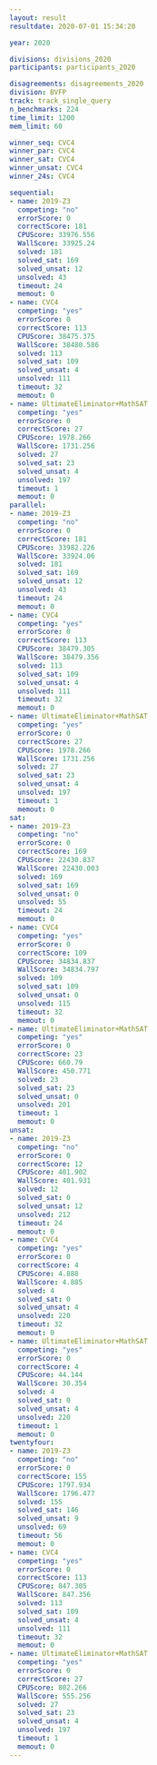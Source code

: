 ```yaml
---
layout: result
resultdate: 2020-07-01 15:34:20

year: 2020

divisions: divisions_2020
participants: participants_2020

disagreements: disagreements_2020
division: BVFP
track: track_single_query
n_benchmarks: 224
time_limit: 1200
mem_limit: 60

winner_seq: CVC4
winner_par: CVC4
winner_sat: CVC4
winner_unsat: CVC4
winner_24s: CVC4

sequential:
- name: 2019-Z3
  competing: "no"
  errorScore: 0
  correctScore: 181
  CPUScore: 33976.556
  WallScore: 33925.24
  solved: 181
  solved_sat: 169
  solved_unsat: 12
  unsolved: 43
  timeout: 24
  memout: 0
- name: CVC4
  competing: "yes"
  errorScore: 0
  correctScore: 113
  CPUScore: 38475.375
  WallScore: 38480.586
  solved: 113
  solved_sat: 109
  solved_unsat: 4
  unsolved: 111
  timeout: 32
  memout: 0
- name: UltimateEliminator+MathSAT
  competing: "yes"
  errorScore: 0
  correctScore: 27
  CPUScore: 1978.266
  WallScore: 1731.256
  solved: 27
  solved_sat: 23
  solved_unsat: 4
  unsolved: 197
  timeout: 1
  memout: 0
parallel:
- name: 2019-Z3
  competing: "no"
  errorScore: 0
  correctScore: 181
  CPUScore: 33982.226
  WallScore: 33924.06
  solved: 181
  solved_sat: 169
  solved_unsat: 12
  unsolved: 43
  timeout: 24
  memout: 0
- name: CVC4
  competing: "yes"
  errorScore: 0
  correctScore: 113
  CPUScore: 38479.305
  WallScore: 38479.356
  solved: 113
  solved_sat: 109
  solved_unsat: 4
  unsolved: 111
  timeout: 32
  memout: 0
- name: UltimateEliminator+MathSAT
  competing: "yes"
  errorScore: 0
  correctScore: 27
  CPUScore: 1978.266
  WallScore: 1731.256
  solved: 27
  solved_sat: 23
  solved_unsat: 4
  unsolved: 197
  timeout: 1
  memout: 0
sat:
- name: 2019-Z3
  competing: "no"
  errorScore: 0
  correctScore: 169
  CPUScore: 22430.837
  WallScore: 22430.003
  solved: 169
  solved_sat: 169
  solved_unsat: 0
  unsolved: 55
  timeout: 24
  memout: 0
- name: CVC4
  competing: "yes"
  errorScore: 0
  correctScore: 109
  CPUScore: 34834.837
  WallScore: 34834.797
  solved: 109
  solved_sat: 109
  solved_unsat: 0
  unsolved: 115
  timeout: 32
  memout: 0
- name: UltimateEliminator+MathSAT
  competing: "yes"
  errorScore: 0
  correctScore: 23
  CPUScore: 660.79
  WallScore: 450.771
  solved: 23
  solved_sat: 23
  solved_unsat: 0
  unsolved: 201
  timeout: 1
  memout: 0
unsat:
- name: 2019-Z3
  competing: "no"
  errorScore: 0
  correctScore: 12
  CPUScore: 401.902
  WallScore: 401.931
  solved: 12
  solved_sat: 0
  solved_unsat: 12
  unsolved: 212
  timeout: 24
  memout: 0
- name: CVC4
  competing: "yes"
  errorScore: 0
  correctScore: 4
  CPUScore: 4.888
  WallScore: 4.885
  solved: 4
  solved_sat: 0
  solved_unsat: 4
  unsolved: 220
  timeout: 32
  memout: 0
- name: UltimateEliminator+MathSAT
  competing: "yes"
  errorScore: 0
  correctScore: 4
  CPUScore: 44.144
  WallScore: 30.354
  solved: 4
  solved_sat: 0
  solved_unsat: 4
  unsolved: 220
  timeout: 1
  memout: 0
twentyfour:
- name: 2019-Z3
  competing: "no"
  errorScore: 0
  correctScore: 155
  CPUScore: 1797.934
  WallScore: 1796.477
  solved: 155
  solved_sat: 146
  solved_unsat: 9
  unsolved: 69
  timeout: 56
  memout: 0
- name: CVC4
  competing: "yes"
  errorScore: 0
  correctScore: 113
  CPUScore: 847.305
  WallScore: 847.356
  solved: 113
  solved_sat: 109
  solved_unsat: 4
  unsolved: 111
  timeout: 32
  memout: 0
- name: UltimateEliminator+MathSAT
  competing: "yes"
  errorScore: 0
  correctScore: 27
  CPUScore: 802.266
  WallScore: 555.256
  solved: 27
  solved_sat: 23
  solved_unsat: 4
  unsolved: 197
  timeout: 1
  memout: 0
---
```

